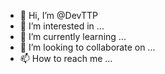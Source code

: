 - 👋 Hi, I’m @DevTTP
- 👀 I’m interested in ...
- 🌱 I’m currently learning ...
- 💞️ I’m looking to collaborate on ...
- 📫 How to reach me ...

<!---
DevTTP/DevTTP is a ✨ special ✨ repository because its `README.md` (this file) appears on your GitHub profile.
You can click the Preview link to take a look at your changes.
--->
